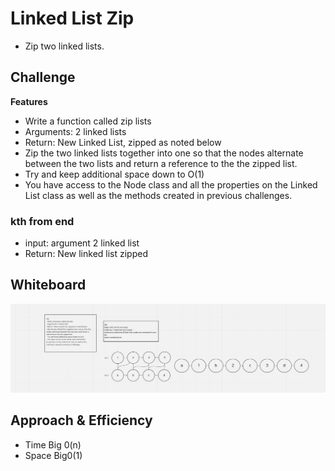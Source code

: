 # Linked List Zip
- Zip two linked lists.

## Challenge
**Features**
- Write a function called zip lists
- Arguments: 2 linked lists
- Return: New Linked List, zipped as noted below
- Zip the two linked lists together into one so that the nodes alternate between the two lists and return a reference to the the zipped list.
- Try and keep additional space down to O(1)
- You have access to the Node class and all the properties on the Linked List class as well as the methods created in previous challenges.


### kth from end
- input: argument 2 linked list
- Return: New linked list zipped


## Whiteboard
![linked-list-zip](linked-list-zip.png)

## Approach & Efficiency
- Time Big 0(n)
- Space Big0(1)
